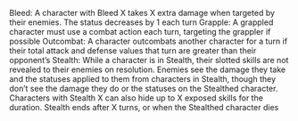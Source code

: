 Bleed: A character with Bleed X takes X extra damage when targeted by their enemies. The status decreases by 1 each turn
Grapple: A grappled character must use a combat action each turn, targeting the grappler if possible
Outcombat: A character outcombats another character for a turn if their total attack and defense values that turn are greater than their opponent’s
Stealth: While a character is in Stealth, their slotted skills are not revealed to their enemies on resolution. Enemies see the damage they take and the statuses applied to them from characters in Stealth, though they don’t see the damage they do or the statuses on the Stealthed character. Characters with Stealth X can also hide up to X exposed skills for the duration. Stealth ends after X turns, or when the Stealthed character dies
